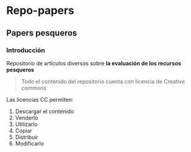 # Repo-papers
## Papers pesqueros
### Introducción

Repositorio de artículos diversos sobre **la evaluación de los recursos pesqueros**

>Todo el contenido del repositorio cuenta con licencia de Creative commons

Las licencias CC permiten:

1. Descargar el contenido
2. Venderlo
3. Utilizarlo
4. Copiar
5. Distribuir
6. Modificarlo
